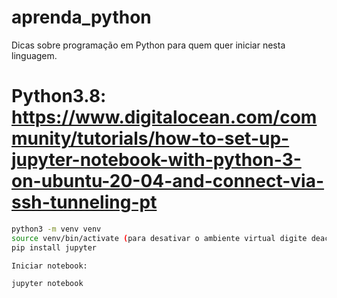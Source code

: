 # aprenda_python  
Dicas sobre programação em Python para quem quer iniciar nesta linguagem.  

# Python3.8: https://www.digitalocean.com/community/tutorials/how-to-set-up-jupyter-notebook-with-python-3-on-ubuntu-20-04-and-connect-via-ssh-tunneling-pt  
```bash
python3 -m venv venv  
source venv/bin/activate (para desativar o ambiente virtual digite deactivate)  
pip install jupyter  
```

`Iniciar notebook:`  
```bash
jupyter notebook  
```

